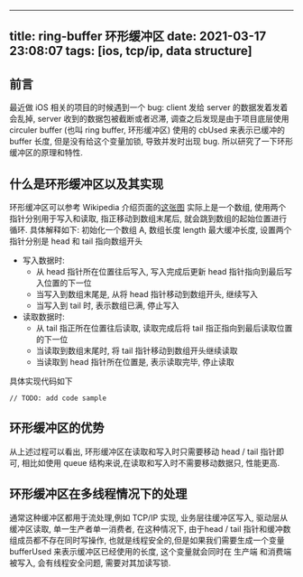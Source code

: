 
---
title: ring-buffer 环形缓冲区
date: 2021-03-17 23:08:07
tags: [ios, tcp/ip, data structure]
---

## 前言

最近做 iOS 相关的项目的时候遇到一个 bug: client 发给 server 的数据发着发着会乱掉, server 收到的数据包被截断或者迟滞, 调查之后发现是由于项目底层使用 circuler buffer (也叫 ring buffer, 环形缓冲区) 使用的 cbUsed 来表示已缓冲的 buffer 长度, 但是没有给这个变量加锁, 导致并发时出现 bug.
所以研究了一下环形缓冲区的原理和特性.

## 什么是环形缓冲区以及其实现

环形缓冲区可以参考 Wikipedia 介绍页面的[这张图](https://upload.wikimedia.org/wikipedia/commons/f/fd/Circular_Buffer_Animation.gif)
实际上是一个数组, 使用两个指针分别用于写入和读取, 指正移动到数组末尾后, 就会跳到数组的起始位置进行循环.
具体解释如下:
初始化一个数组 A, 数组长度 length 最大缓冲长度, 设置两个指针分别是  head 和 tail 指向数组开头
 - 写入数据时:
    - 从 head 指针所在位置往后写入, 写入完成后更新 head 指针指向到最后写入位置的下一位
    - 当写入到数组末尾是, 从将 head 指针移动到数组开头, 继续写入
    - 当写入到 tail 时, 表示数组已满, 停止写入
 - 读取数据时:
    - 从 tail 指正所在位置往后读取, 读取完成后将 tail 指正指向到最后读取位置的下一位
    - 当读取到数组末尾时, 将 tail 指针移动到数组开头继续读取
    - 当读取到 head 指针所在位置是, 表示读取完毕, 停止读取

具体实现代码如下
```
// TODO: add code sample
```

## 环形缓冲区的优势
从上述过程可以看出, 环形缓冲区在读取和写入时只需要移动 head / tail 指针即可, 相比如使用 queue 结构来说,在读取和写入时不需要移动数据只, 性能更高.

## 环形缓冲区在多线程情况下的处理
通常这种缓冲区都用于流处理,例如 TCP/IP 实现, 业务层往缓冲区写入, 驱动层从缓冲区读取, 单一生产者单一消费者, 在这种情况下, 由于head / tail 指针和缓冲数组成员都不存在同时写操作, 也就是线程安全的,但是如果我们需要生成一个变量 bufferUsed 来表示缓冲区已经使用的长度, 这个变量就会同时在 生产端 和消费端 被写入, 会有线程安全问题, 需要对其加读写锁.